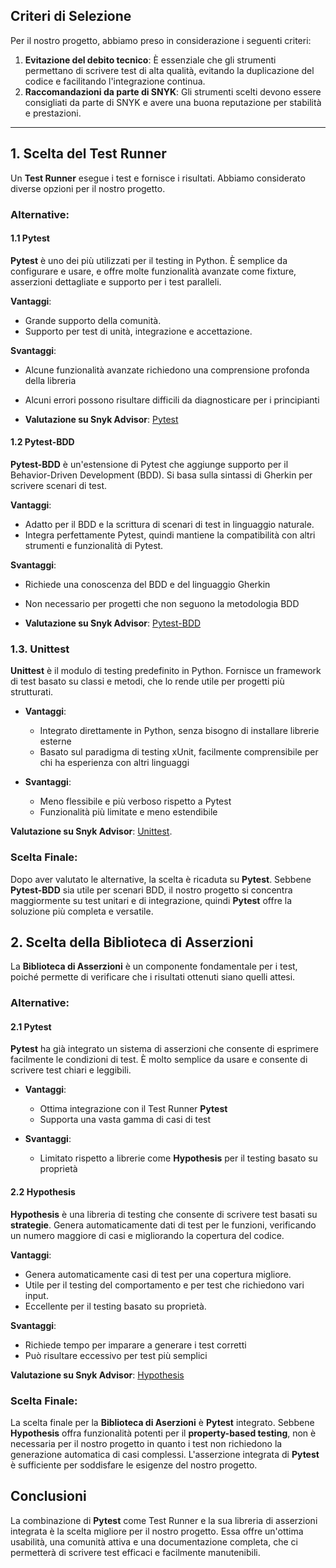 ## Criteri di Selezione
Per il nostro progetto, abbiamo preso in considerazione i seguenti criteri:

1. **Evitazione del debito tecnico**: È essenziale che gli strumenti permettano di scrivere test di alta qualità, evitando la duplicazione del codice e facilitando l'integrazione continua.
2. **Raccomandazioni da parte di SNYK**: Gli strumenti scelti devono essere consigliati da parte di SNYK e avere una buona reputazione per stabilità e prestazioni.

---

## 1. **Scelta del Test Runner**

Un **Test Runner** esegue i test e fornisce i risultati. Abbiamo considerato diverse opzioni per il nostro progetto.

### Alternative:

#### 1.1 **Pytest**
**Pytest** è uno dei più utilizzati per il testing in Python. È semplice da configurare e usare, e offre molte funzionalità avanzate come fixture, asserzioni dettagliate e supporto per i test paralleli.

**Vantaggi**:
  - Grande supporto della comunità.
  - Supporto per test di unità, integrazione e accettazione.

**Svantaggi**:
  - Alcune funzionalità avanzate richiedono una comprensione profonda della libreria
  - Alcuni errori possono risultare difficili da diagnosticare per i principianti

- **Valutazione su Snyk Advisor**: [Pytest](https://snyk.io/advisor/python/pytest) 

#### 1.2 **Pytest-BDD**
**Pytest-BDD** è un'estensione di Pytest che aggiunge supporto per il Behavior-Driven Development (BDD). Si basa sulla sintassi di Gherkin per scrivere scenari di test.

**Vantaggi**:
  - Adatto per il BDD e la scrittura di scenari di test in linguaggio naturale.
  - Integra perfettamente Pytest, quindi mantiene la compatibilità con altri strumenti e funzionalità di Pytest.

**Svantaggi**:
  - Richiede una conoscenza del BDD e del linguaggio Gherkin
  - Non necessario per progetti che non seguono la metodologia BDD

- **Valutazione su Snyk Advisor**: [Pytest-BDD](https://snyk.io/advisor/python/pytest-bdd)

### 1.3. **Unittest**
**Unittest** è il modulo di testing predefinito in Python. Fornisce un framework di test basato su classi e metodi, che lo rende utile per progetti più strutturati.

- **Vantaggi**:
  - Integrato direttamente in Python, senza bisogno di installare librerie esterne
  - Basato sul paradigma di testing xUnit, facilmente comprensibile per chi ha esperienza con altri linguaggi

- **Svantaggi**:
  - Meno flessibile e più verboso rispetto a Pytest
  - Funzionalità più limitate e meno estendibile
    
**Valutazione su Snyk Advisor**: [Unittest](https://snyk.io/advisor/python/unittest).

### Scelta Finale:
Dopo aver valutato le alternative, la scelta è ricaduta su **Pytest**. Sebbene **Pytest-BDD** sia utile per scenari BDD, il nostro progetto si concentra maggiormente su test unitari e di integrazione, quindi **Pytest** offre la soluzione più completa e versatile.

## 2. **Scelta della Biblioteca di Asserzioni**

La **Biblioteca di Asserzioni** è un componente fondamentale per i test, poiché permette di verificare che i risultati ottenuti siano quelli attesi.

### Alternative:

#### 2.1 **Pytest**
**Pytest** ha già integrato un sistema di asserzioni che consente di esprimere facilmente le condizioni di test. È molto semplice da usare e consente di scrivere test chiari e leggibili.

- **Vantaggi**:
  - Ottima integrazione con il Test Runner **Pytest**
  - Supporta una vasta gamma di casi di test

- **Svantaggi**:
  - Limitato rispetto a librerie come **Hypothesis** per il testing basato su proprietà

#### 2.2 **Hypothesis**
**Hypothesis** è una libreria di testing che consente di scrivere test basati su **strategie**. Genera automaticamente dati di test per le funzioni, verificando un numero maggiore di casi e migliorando la copertura del codice.

**Vantaggi**:
  - Genera automaticamente casi di test per una copertura migliore.
  - Utile per il testing del comportamento e per test che richiedono vari input.
  - Eccellente per il testing basato su proprietà.

**Svantaggi**:
  - Richiede tempo per imparare a generare i test corretti
  - Può risultare eccessivo per test più semplici

**Valutazione su Snyk Advisor**: [Hypothesis](https://snyk.io/advisor/python/hypothesis#readme)

### Scelta Finale:
La scelta finale per la **Biblioteca di Aserzioni** è **Pytest** integrato. Sebbene **Hypothesis** offra funzionalità potenti per il **property-based testing**, non è necessaria per il nostro progetto in quanto i test non richiedono la generazione automatica di casi complessi. L'asserzione integrata di **Pytest** è sufficiente per soddisfare le esigenze del nostro progetto.

## Conclusioni
La combinazione di **Pytest** come Test Runner e la sua libreria di asserzioni integrata è la scelta migliore per il nostro progetto. Essa offre un'ottima usabilità, una comunità attiva e una documentazione completa, che ci permetterà di scrivere test efficaci e facilmente manutenibili.
